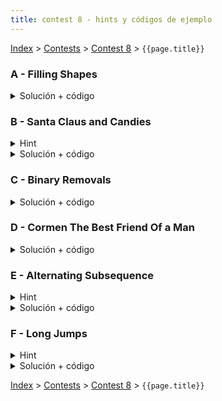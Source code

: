 ```yaml
---
title: contest 8 - hints y códigos de ejemplo
---
```


[Index](../index) > [Contests](../contests) > [Contest 8](../contests#contest-8) > ```{{page.title}}```

### A - Filling Shapes
<details> 
  <summary>Solución + código</summary>
  Si la cantidad de columnas es impar, es imposible rellenar, en otro caso siempre hay dos formas por cada dos columnas, luego la respuesta es 2^(N / 2).
  <a href="https://github.com/BenjaminRubio/CompetitiveProgramming/blob/master/Problems/Codeforces/FillingShapes.cpp">Código de ejemplo</a>
</details>

### B - Santa Claus and Candies
<details> 
  <summary>Hint</summary>   
  La forma óptima de entregar dulces siempre será 1 al primero, 2 al segundo, ... y al último que alcances todo lo que te quede.
</details>
<details> 
  <summary>Solución + código</summary>
  La suma de 1 + 2 + ... + N = N * (N + 1) / 2, luego basta ver en qué momento esto se pasa de la cantidad de dulces que tienes y entregar el N justo antes de que se pase. Usar la estrategia del Hint para repartir.
  <a href="https://github.com/BenjaminRubio/CompetitiveProgramming/blob/master/Problems/Codeforces/SantaClausAndCandies.cpp">Código de ejemplo</a>
</details>

### C - Binary Removals
<details> 
  <summary>Solución + código</summary>
  Nos piden dejar el string de la forma 000...000111...111, cómo no se pueden eliminar dígitos seguidos, el primer momento donde se vean dos 1 juntos, mientras no hayan dos 0 juntos luego de eso se podrá.
  <a href="https://github.com/BenjaminRubio/CompetitiveProgramming/blob/master/Problems/Codeforces/BinaryRemovals.cpp">Código de ejemplo</a>
</details>

### D - Cormen The Best Friend Of a Man
<details> 
  <summary>Solución + código</summary>
  De forma codiciosa, si recorremos el arreglo que se nos entrega, siempre conviene aumentar el número actual al mínimo que haga que la suma del actual y el anterior sea >= K, esto llegará a la menor cantidad de adiciones.
  <a href="https://github.com/BenjaminRubio/CompetitiveProgramming/blob/master/Problems/Codeforces/CormenTheBestFriendOfAMan.cpp">Código de ejemplo</a>
</details>

### E - Alternating Subsequence
<details> 
  <summary>Hint</summary>   
  Notemos que el largo más grande de una secuencia alternante es la cantidad de segmentos con números del mismo signo, pues siempre conviene tomar un número de cada segmento continuo de números del mismo signo.
</details>
<details> 
  <summary>Solución + código</summary>
  Usando el hint, la secuencia alternante más grande y de suma mayor, toma en cada segmento de números del mismo signo al más grande de ellos.
  <a href="https://github.com/BenjaminRubio/CompetitiveProgramming/blob/master/Problems/Codeforces/AlternatingSubsequence.cpp">Código de ejemplo</a>
</details> 

### F - Long Jumps
<details> 
  <summary>Hint</summary>  
  Piensen en usar DP.
</details>
<details> 
  <summary>Solución + código</summary>
  Podemos hacer un dp con estado el índice en que estamos y que responda la máxima suma partiendo de este índice, luego la suma será A[i] + dp(i + A[i]), basta luego tomar el máximo de dp(i) para todo i.
  <a href="https://github.com/BenjaminRubio/CompetitiveProgramming/blob/master/Problems/Codeforces/LongJumps.cpp">Código de ejemplo</a>
</details>

<!-- <details> 
  <summary>Hint</summary>   
</details>
<details> 
  <summary>Solución + código</summary>
  <a href="">Código de ejemplo</a>
</details> -->

[Index](../index) > [Contests](../contests) > [Contest 8](../contests#contest-8) > ```{{page.title}}```
